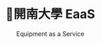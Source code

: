 </p> 
    <div align="center">
        <h1>🚀開南大學 EaaS</h1>
        <span>Equipment as a Service</span>
    </div>
</p>
